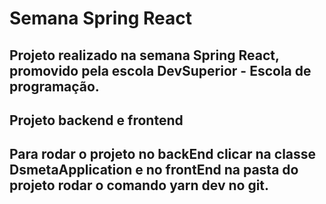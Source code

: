# Semana Spring React
## Projeto realizado na semana Spring React, promovido pela escola DevSuperior - Escola de programação.
##  Projeto backend e frontend
## Para rodar o projeto no backEnd clicar na classe DsmetaApplication e no frontEnd na pasta do projeto rodar o comando yarn dev no git.





